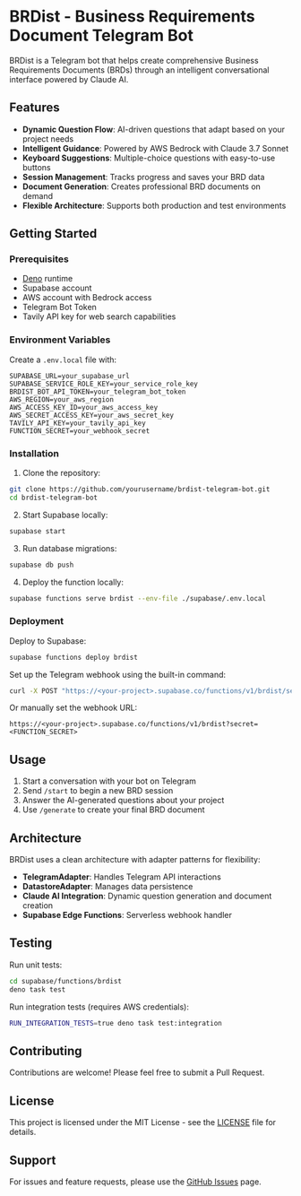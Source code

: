 # BRDist - Business Requirements Document Telegram Bot

BRDist is a Telegram bot that helps create comprehensive Business Requirements Documents (BRDs) through an intelligent conversational interface powered by Claude AI.

## Features

- **Dynamic Question Flow**: AI-driven questions that adapt based on your project needs
- **Intelligent Guidance**: Powered by AWS Bedrock with Claude 3.7 Sonnet
- **Keyboard Suggestions**: Multiple-choice questions with easy-to-use buttons
- **Session Management**: Tracks progress and saves your BRD data
- **Document Generation**: Creates professional BRD documents on demand
- **Flexible Architecture**: Supports both production and test environments

## Getting Started

### Prerequisites

- [Deno](https://deno.land/) runtime
- Supabase account
- AWS account with Bedrock access
- Telegram Bot Token
- Tavily API key for web search capabilities

### Environment Variables

Create a `.env.local` file with:

```env
SUPABASE_URL=your_supabase_url
SUPABASE_SERVICE_ROLE_KEY=your_service_role_key
BRDIST_BOT_API_TOKEN=your_telegram_bot_token
AWS_REGION=your_aws_region
AWS_ACCESS_KEY_ID=your_aws_access_key
AWS_SECRET_ACCESS_KEY=your_aws_secret_key
TAVILY_API_KEY=your_tavily_api_key
FUNCTION_SECRET=your_webhook_secret
```

### Installation

1. Clone the repository:
```bash
git clone https://github.com/yourusername/brdist-telegram-bot.git
cd brdist-telegram-bot
```

2. Start Supabase locally:
```bash
supabase start
```

3. Run database migrations:
```bash
supabase db push
```

4. Deploy the function locally:
```bash
supabase functions serve brdist --env-file ./supabase/.env.local
```

### Deployment

Deploy to Supabase:
```bash
supabase functions deploy brdist
```

Set up the Telegram webhook using the built-in command:
```bash
curl -X POST "https://<your-project>.supabase.co/functions/v1/brdist/set-webhook?secret=<FUNCTION_SECRET>"
```

Or manually set the webhook URL:
```
https://<your-project>.supabase.co/functions/v1/brdist?secret=<FUNCTION_SECRET>
```

## Usage

1. Start a conversation with your bot on Telegram
2. Send `/start` to begin a new BRD session
3. Answer the AI-generated questions about your project
4. Use `/generate` to create your final BRD document

## Architecture

BRDist uses a clean architecture with adapter patterns for flexibility:

- **TelegramAdapter**: Handles Telegram API interactions
- **DatastoreAdapter**: Manages data persistence
- **Claude AI Integration**: Dynamic question generation and document creation
- **Supabase Edge Functions**: Serverless webhook handler

## Testing

Run unit tests:
```bash
cd supabase/functions/brdist
deno task test
```

Run integration tests (requires AWS credentials):
```bash
RUN_INTEGRATION_TESTS=true deno task test:integration
```

## Contributing

Contributions are welcome! Please feel free to submit a Pull Request.

## License

This project is licensed under the MIT License - see the [LICENSE](LICENSE) file for details.

## Support

For issues and feature requests, please use the [GitHub Issues](https://github.com/yourusername/brdist-telegram-bot/issues) page.